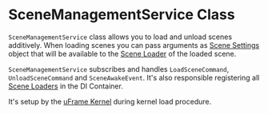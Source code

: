 # SceneManagementService Class

`SceneManagementService` class allows you to load and unload scenes additively. When loading scenes you can pass arguments as [Scene Settings](https://www.penflip.com/bartlomiejwolk/uframe-documentation/blob/master/pages/scene-settings.md) object that will be available to the [Scene Loader](https://www.penflip.com/bartlomiejwolk/uframe-documentation/blob/master/pages/scene-loaders.md) of the loaded scene.

`SceneManagementService` subscribes and handles `LoadSceneCommand`, `UnloadSceneCommand` and `SceneAwakeEvent`. It's also responsible registering all [Scene Loaders](https://www.penflip.com/bartlomiejwolk/uframe-documentation/blob/master/pages/scene-loaders.md) in the DI Container.

It's setup by the [uFrame Kernel](https://www.penflip.com/bartlomiejwolk/uframe-documentation/blob/master/pages/uframe-kernel.md) during kernel load procedure.
